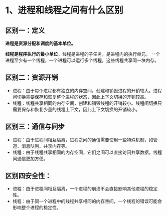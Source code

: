 # 1、进程和线程之间有什么区别

## 区别一：定义

**进程是资源分配和调度的基本单位。**

**线程是程序执行的最小单位**，线程是进程的子任务，是进程内的执行单元。 一个进程至少有一个线程，一个进程可以运行多个线程，这些线程共享同一块内存。

## 区别二：资源开销
- 进程：由于每个进程都有独立的内存空间，创建和销毁进程的开销较大。进程间切换需要保存和恢复整个进程的状态，因此上下文切换的开销较高。
- 线程：线程共享相同的内存空间，创建和销毁线程的开销较小。线程间切换只需要保存和恢复少量的线程上下文，因此上下文切换的开销较小。

## 区别三：通信与同步
- 进程：由于进程间相互隔离，进程之间的通信需要使用一些特殊机制，如管道、消息队列、共享内存等。
- 线程：由于线程共享相同的内存空间，它们之间可以直接访问共享数据，线程间通信更加方便。

## 区别四安全性：
- 进程：由于进程间相互隔离，一个进程的崩溃不会直接影响其他进程的稳定性。
- 线程：由于同一个进程中的线程共享相同的内存空间，一个线程的错误可能会影响整个进程的稳定性。